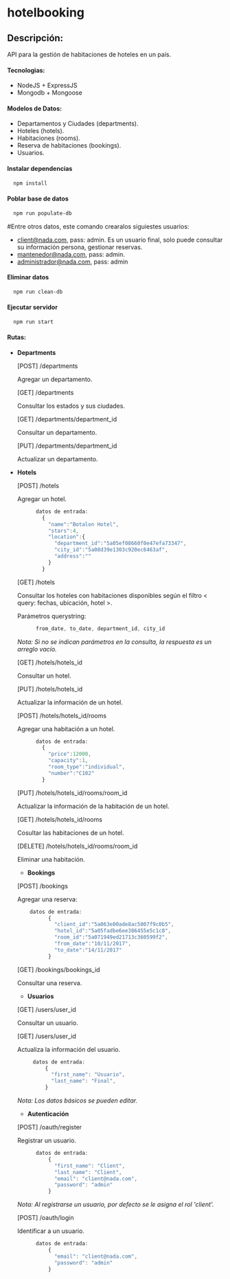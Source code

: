 # hotelbooking
## Descripción:

API para la gestión de habitaciones de hoteles en un país.

#### Tecnologias:
- NodeJS + ExpressJS
- Mongodb + Mongoose

#### Modelos de Datos:
- Departamentos y Ciudades (departments).
- Hoteles (hotels).
- Habitaciones (rooms).
- Reserva de habitaciones (bookings).
- Usuarios.

#### Instalar dependencias
~~~ bash
  npm install
~~~

#### Poblar base de datos
~~~ bash
  npm run populate-db
~~~

#Entre otros datos, este comando crearalos siguiestes usuarios:
- client@nada.com, pass: admin. Es un usuario final, solo puede consultar su información persona, gestionar reservas.
- mantenedor@nada.com, pass: admin. 
- administrador@nada.com, pass: admin 

#### Eliminar datos
~~~ bash
  npm run clean-db
~~~

#### Ejecutar servidor
~~~ bash
  npm run start
~~~

#### Rutas:

- **Departments**

  [POST] /departments

  Agregar un departamento.

  [GET]   /departments

  Consultar los estados y sus ciudades.

  [GET]   /departments/department_id

  Consultar un departamento.

  [PUT]   /departments/department_id

  Actualizar un departamento.


- **Hotels**

  [POST]  /hotels

  Agregar un hotel.

  ~~~ js
        datos de entrada:
          { 
            "name":"Botalon Hotel",
            "stars":4,
            "location":{
              "department_id":"5a05ef08660f0e47efa73347",
              "city_id":"5a08d39e1303c920ec6463af",
              "address":""
            }
          }
  ~~~

  [GET]   /hotels

  Consultar los hoteles con habitaciones disponibles según el filtro < query: fechas, ubicación, hotel >.

  Parámetros querystring:

  ~~~ js
        from_date, to_date, department_id, city_id
  ~~~

  *Nota: Si no se indican parámetros en la consulta, la respuesta es un arreglo vacío.*

  [GET]   /hotels/hotels_id

  Consultar un hotel.

  [PUT]   /hotels/hotels_id

  Actualizar la información de un hotel.

  [POST]   /hotels/hotels_id/rooms

  Agregar una habitación a un hotel.

  ~~~ js
        datos de entrada:
          {
            "price":12000,
            "capacity":1,
            "room_type":"individual",
            "number":"C102"
          }
  ~~~

  [PUT]   /hotels/hotels_id/rooms/room_id

  Actualizar la información de la habitación de un hotel.

  [GET]   /hotels/hotels_id/rooms

  Cosultar las habitaciones de un hotel.

  [DELETE]   /hotels/hotels_id/rooms/room_id

  Eliminar una habitación.


  - **Bookings**

  [POST]  /bookings

  Agregar una reserva:

  ~~~ js
      datos de entrada:
            {
              "client_id":"5a063e00ade8ac5007f9c0b5",
              "hotel_id":"5a05fadbe6ee386455e5c1c8",
              "room_id":"5a071949ed21713c360599f2",
              "from_date":"10/11/2017",
              "to_date":"14/11/2017"
            }
  ~~~

  [GET]   /bookings/bookings_id

  Consultar una reserva.

  - **Usuarios**

  [GET]   /users/user_id

  Consultar un usuario.

  [GET]   /users/user_id

  Actualiza la información del usuario.

   ~~~ js
        datos de entrada:
            {
              "first_name": "Usuario",
              "last_name": "Final",
            }
  ~~~

  *Nota: Los datos básicos se pueden editar.*

  - **Autenticación**

  [POST] /oauth/register

  Registrar un usuario.

  ~~~ js
        datos de entrada:
            {
              "first_name": "Client",
              "last_name": "Client",
              "email": "client@nada.com",
              "password": "admin"
            }
  ~~~

  *Nota: Al registrarse un usuario, por defecto se le asigna el rol 'client'.*

  [POST] /oauth/login

  Identificar a un usuario.

  ~~~js
        datos de entrada:
            {
              "email": "client@nada.com",
              "password": "admin"
            }
  ~~~

